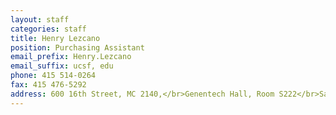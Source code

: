 ```yaml
---
layout: staff
categories: staff
title: Henry Lezcano
position: Purchasing Assistant
email_prefix: Henry.Lezcano
email_suffix: ucsf, edu
phone: 415 514-0264
fax: 415 476-5292
address: 600 16th Street, MC 2140,</br>Genentech Hall, Room S222</br>San Francisco, CA 94158-2140</br>
---
```


